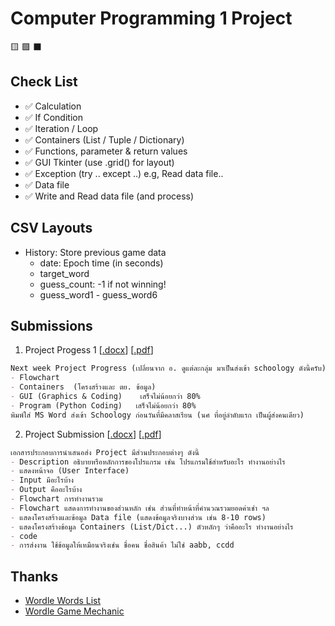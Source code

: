 # Computer Programming 1 Project

🟨 🟩 ⬛

## Check List

- ✅ Calculation
- ✅ If Condition
- ✅ Iteration / Loop
- ✅ Containers (List / Tuple / Dictionary)
- ✅ Functions, parameter & return values
- ✅  GUI Tkinter (use .grid() for layout)
- ✅ Exception (try .. except ..) e.g, Read data file..
- ✅ Data file
- ✅ Write and Read data file (and process)

## CSV Layouts

- History: Store previous game data
  - date: Epoch time (in seconds)
  - target_word
  - guess_count: -1 if not winning!
  - guess_word1 - guess_word6

## Submissions

1. Project Progess 1 [[.docx](docs/project_wordle.docx)] [[.pdf](docs/project_wordle.pdf)]

```md
Next week Project Progress (เปลี่ยนจาก อ. ดูแต่ละกลุ่ม มาเป็นส่งเข้า schoology ดังนี้ครับ)
- Flowchart
- Containers  (โครงสร้างและ ตย. ข้อมูล)
- GUI (Graphics & Coding)    เสร็จไม่น้อยกว่า 80%
- Program (Python Coding)   เสร็จไม่น้อยกว่า 80%
พิมพ์ใส่ MS Word ส่งเข้า Schoology ก่อนวันที่มีคลาสเรียน (นศ ที่อยู่ลำดับแรก เป็นผู้ส่งคนเดียว)
```

2. Project Submission [[.docx](docs/projectSubmission.docx)] [[.pdf](docs/projectSubmission.pdf)]

```md
เอกสารประกอบการนําเสนอส่ง Project มีส่วนประกอบต่างๆ ดังนี้
- Description อธิบายหรือหลักการของโปรแกรม เช่น โปรแกรมใช้สําหรับอะไร ทํางานอย่างไร
- แสดงหน้าจอ (User Interface)
- Input มีอะไรบ้าง
- Output คืออะไรบ้าง
- Flowchart การทํางานรวม
- Flowchart แสดงการทํางานของส่วนหลัก เช่น ส่วนที่ทําหน้าที่คํานวณรวมยอดค่าเช่า ฯล
- แสดงโครงสร้างและข้อมูล Data file (แสดงข้อมูลจริงบางส่วน เช่น 8-10 rows)
- แสดงโครงสร้างข้อมูล Containers (List/Dict...) ตัวหลักๆ ว่าคืออะไร ทํางานอย่างไร
- code
- การส่งงาน ใช้ข้อมูลให้เหมือนจริงเช่น ชื่อคน ชื่อสินค้า ไม่ใช่ aabb, ccdd
```

## Thanks

- [Wordle Words List](https://github.com/tabatkins/wordle-list)
- [Wordle Game Mechanic](https://github.com/AravindhStanley/wordle-clone-python/blob/main/src/modules/wordle.py)
